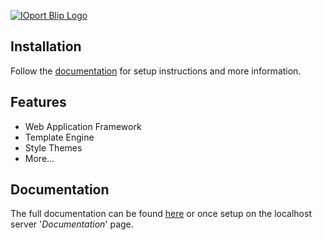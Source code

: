 [![IOport Blip Logo](http://www.ioport.com/Assets/Themes/Blip/Images/Logo-IO-Blip.svg)](http://www.ioport.com/)

## Installation

Follow the [documentation](http://www.ioport.com/Documentation)
for setup instructions and more information.

## Features

  * Web Application Framework
  * Template Engine
  * Style Themes
  * More...

## Documentation

The full documentation can be found [here](http://www.ioport.com/Documentation) or once setup on the localhost server '_Documentation_' page.
